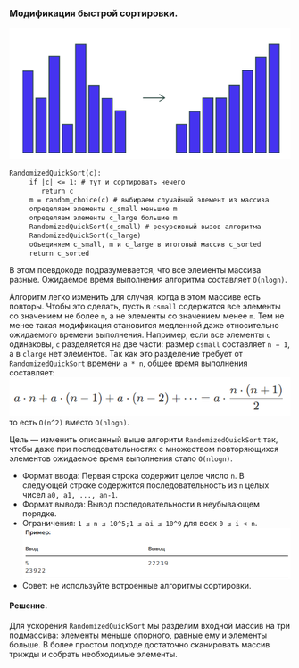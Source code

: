 ### Модификация быстрой сортировки.

![img.png](content%2Fimg.png)

```
RandomizedQuickSort(c):
     if |c| <= 1: # тут и сортировать нечего
        return c
     m = random_choice(c) # выбираем случайный элемент из массива
     определяем элементы c_small меньшие m 
     определяем элементы c_large большие m
     RandomizedQuickSort(c_small) # рекурсивный вызов алгоритма
     RandomizedQuickSort(c_large)
     объединяем c_small, m и c_large в итоговый массив c_sorted
     return c_sorted
```

В этом псевдокоде подразумевается, что все элементы массива разные. Ожидаемое время выполнения алгоритма составляет `O(nlogn)`.

Алгоритм легко изменить для случая, когда в этом массиве есть повторы. Чтобы это сделать, пусть в `csmall` содержатся все
элементы со значением не более `m`, а не элементы со значением менее `m`. Тем не менее такая модификация становится медленной
даже относительно ожидаемого времени выполнения. Например, если все элементы `c` одинаковы, `c` разделяется на две части:
размер `csmall` составляет `n − 1`, а в `clarge` нет элементов. Так как это разделение требует от `RandomizedQuickSort` 
времени `a * n`, общее время выполнения составляет:
![img_1.png](content%2Fimg_1.png)
то есть `O(n^2)` вместо `O(nlogn)`.

Цель — изменить описанный выше алгоритм `RandomizedQuickSort` так, чтобы даже при последовательностях с множеством 
повторяющихся элементов ожидаемое время выполнения стало `O(nlogn)`.

- Формат ввода: Первая строка содержит целое число `n`. В следующей строке содержится последовательность из `n` целых чисел
`a0, a1, ..., an-1`.
- Формат вывода: Вывод последовательности в неубывающем порядке.
- Ограничения: `1 ≤ n ≤ 10^5;1 ≤ ai ≤ 10^9` для всех `0 ≤ i < n`.
![img_2.png](content%2Fimg_2.png)
- Совет: не используйте встроенные алгоритмы сортировки.

#### Решение.
Для ускорения `RandomizedQuickSort` мы разделим входной массив на три подмассива: элементы меньше опорного, равные ему и
элементы больше. В более простом подходе достаточно сканировать массив трижды и собрать необходимые элементы.